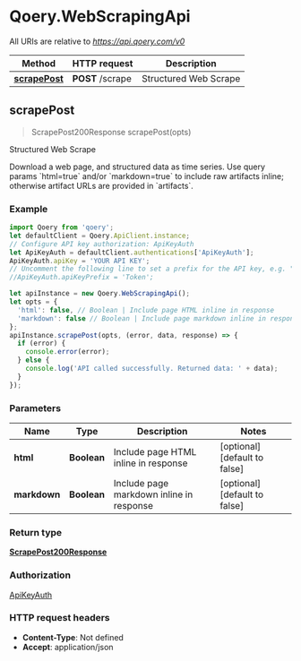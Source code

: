 # Qoery.WebScrapingApi

All URIs are relative to *https://api.qoery.com/v0*

Method | HTTP request | Description
------------- | ------------- | -------------
[**scrapePost**](WebScrapingApi.md#scrapePost) | **POST** /scrape | Structured Web Scrape



## scrapePost

> ScrapePost200Response scrapePost(opts)

Structured Web Scrape

Download a web page, and structured data as time series. Use query params &#x60;html&#x3D;true&#x60; and/or &#x60;markdown&#x3D;true&#x60; to include raw artifacts inline; otherwise artifact URLs are provided in &#x60;artifacts&#x60;.

### Example

```javascript
import Qoery from 'qoery';
let defaultClient = Qoery.ApiClient.instance;
// Configure API key authorization: ApiKeyAuth
let ApiKeyAuth = defaultClient.authentications['ApiKeyAuth'];
ApiKeyAuth.apiKey = 'YOUR API KEY';
// Uncomment the following line to set a prefix for the API key, e.g. "Token" (defaults to null)
//ApiKeyAuth.apiKeyPrefix = 'Token';

let apiInstance = new Qoery.WebScrapingApi();
let opts = {
  'html': false, // Boolean | Include page HTML inline in response
  'markdown': false // Boolean | Include page markdown inline in response
};
apiInstance.scrapePost(opts, (error, data, response) => {
  if (error) {
    console.error(error);
  } else {
    console.log('API called successfully. Returned data: ' + data);
  }
});
```

### Parameters


Name | Type | Description  | Notes
------------- | ------------- | ------------- | -------------
 **html** | **Boolean**| Include page HTML inline in response | [optional] [default to false]
 **markdown** | **Boolean**| Include page markdown inline in response | [optional] [default to false]

### Return type

[**ScrapePost200Response**](ScrapePost200Response.md)

### Authorization

[ApiKeyAuth](../README.md#ApiKeyAuth)

### HTTP request headers

- **Content-Type**: Not defined
- **Accept**: application/json


